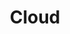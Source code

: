 ---
type: "module"
title: "Cloud"
description: "Learn the fundamentals of cloud computing and how to deploy applications in the cloud."
banner: "images/exoscale-icon.png"
weight: 1
tags: [cloud]
level: "beginner"
categories: "cloud"
---